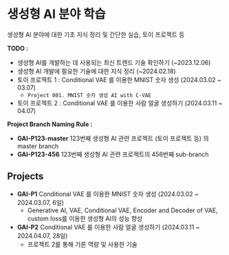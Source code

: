 # 생성형 AI 분야 학습

생성형 AI 분야에 대한 기초 지식 정리 및 간단한 실습, 토이 프로젝트 등

**TODO :**
* 생성형 AI를 개발하는 데 사용되는 최신 트렌드 기술 확인하기 (~2023.12.06)
* 생성형 AI 개발에 필요한 기술에 대한 지식 정리 (~2024.02.18)
* 토이 프로젝트 1 : Conditional VAE 를 이용한 MNIST 숫자 생성 (2024.03.02 ~ 03.07)
  * ```Project 001. MNIST 숫자 생성 AI with C-VAE```
* 토이 프로젝트 2 : Conditional VAE 를 이용한 사람 얼굴 생성하기 (2024.03.11 ~ 04.07)

**Project Branch Naming Rule :**
* **GAI-P123-master** 123번째 생성형 AI 관련 프로젝트 (토이 프로젝트 등) 의 master branch 
* **GAI-P123-456** 123번째 생성형 AI 관련 프로젝트의 456번째 sub-branch

## Projects
* **GAI-P1** Conditional VAE 를 이용한 MNIST 숫자 생성 (2024.03.02 ~ 2024.03.07, 6일)
  * Generative AI, VAE, Conditional VAE, Encoder and Decoder of VAE, custom loss를 이용한 생성형 AI의 성능 향상
* **GAI-P2** Conditional VAE 를 이용한 사람 얼굴 생성하기 (2024.03.11 ~ 2024.04.07, 28일)
  * 프로젝트 2를 통해 기른 역량 및 사용한 기술